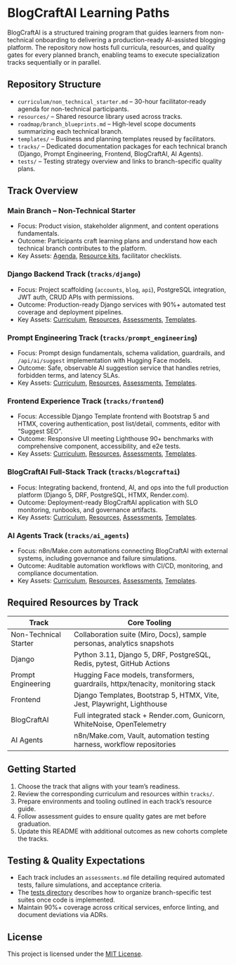 # BlogCraftAI Learning Paths

BlogCraftAI is a structured training program that guides learners from non-technical onboarding to delivering a production-ready AI-assisted blogging platform. The repository now hosts full curricula, resources, and quality gates for every planned branch, enabling teams to execute specialization tracks sequentially or in parallel.

## Repository Structure

- `curriculum/non_technical_starter.md` – 30-hour facilitator-ready agenda for non-technical participants.
- `resources/` – Shared resource library used across tracks.
- `roadmap/branch_blueprints.md` – High-level scope documents summarizing each technical branch.
- `templates/` – Business and planning templates reused by facilitators.
- `tracks/` – Dedicated documentation packages for each technical branch (Django, Prompt Engineering, Frontend, BlogCraftAI, AI Agents).
- `tests/` – Testing strategy overview and links to branch-specific quality plans.

## Track Overview

### Main Branch – Non-Technical Starter
- Focus: Product vision, stakeholder alignment, and content operations fundamentals.
- Outcome: Participants craft learning plans and understand how each technical branch contributes to the platform.
- Key Assets: [Agenda](curriculum/non_technical_starter.md), [Resource kits](resources/), facilitator checklists.

### Django Backend Track (`tracks/django`)
- Focus: Project scaffolding (`accounts`, `blog`, `api`), PostgreSQL integration, JWT auth, CRUD APIs with permissions.
- Outcome: Production-ready Django services with 90%+ automated test coverage and deployment pipelines.
- Key Assets: [Curriculum](tracks/django/curriculum.md), [Resources](tracks/django/resources.md), [Assessments](tracks/django/assessments.md), [Templates](tracks/django/templates/).

### Prompt Engineering Track (`tracks/prompt_engineering`)
- Focus: Prompt design fundamentals, schema validation, guardrails, and `/api/ai/suggest` implementation with Hugging Face models.
- Outcome: Safe, observable AI suggestion service that handles retries, forbidden terms, and latency SLAs.
- Key Assets: [Curriculum](tracks/prompt_engineering/curriculum.md), [Resources](tracks/prompt_engineering/resources.md), [Assessments](tracks/prompt_engineering/assessments.md), [Templates](tracks/prompt_engineering/templates/).

### Frontend Experience Track (`tracks/frontend`)
- Focus: Accessible Django Template frontend with Bootstrap 5 and HTMX, covering authentication, post list/detail, comments, editor with “Suggest SEO”.
- Outcome: Responsive UI meeting Lighthouse 90+ benchmarks with comprehensive component, accessibility, and e2e tests.
- Key Assets: [Curriculum](tracks/frontend/curriculum.md), [Resources](tracks/frontend/resources.md), [Assessments](tracks/frontend/assessments.md), [Templates](tracks/frontend/templates/).

### BlogCraftAI Full-Stack Track (`tracks/blogcraftai`)
- Focus: Integrating backend, frontend, AI, and ops into the full production platform (Django 5, DRF, PostgreSQL, HTMX, Render.com).
- Outcome: Deployment-ready BlogCraftAI application with SLO monitoring, runbooks, and governance artifacts.
- Key Assets: [Curriculum](tracks/blogcraftai/curriculum.md), [Resources](tracks/blogcraftai/resources.md), [Assessments](tracks/blogcraftai/assessments.md), [Templates](tracks/blogcraftai/templates/).

### AI Agents Track (`tracks/ai_agents`)
- Focus: n8n/Make.com automations connecting BlogCraftAI with external systems, including governance and failure simulations.
- Outcome: Auditable automation workflows with CI/CD, monitoring, and compliance documentation.
- Key Assets: [Curriculum](tracks/ai_agents/curriculum.md), [Resources](tracks/ai_agents/resources.md), [Assessments](tracks/ai_agents/assessments.md), [Templates](tracks/ai_agents/templates/).

## Required Resources by Track

| Track | Core Tooling |
| --- | --- |
| Non-Technical Starter | Collaboration suite (Miro, Docs), sample personas, analytics snapshots |
| Django | Python 3.11, Django 5, DRF, PostgreSQL, Redis, pytest, GitHub Actions |
| Prompt Engineering | Hugging Face models, transformers, guardrails, httpx/tenacity, monitoring stack |
| Frontend | Django Templates, Bootstrap 5, HTMX, Vite, Jest, Playwright, Lighthouse |
| BlogCraftAI | Full integrated stack + Render.com, Gunicorn, WhiteNoise, OpenTelemetry |
| AI Agents | n8n/Make.com, Vault, automation testing harness, workflow repositories |

## Getting Started

1. Choose the track that aligns with your team’s readiness.
2. Review the corresponding curriculum and resources within `tracks/`.
3. Prepare environments and tooling outlined in each track’s resource guide.
4. Follow assessment guides to ensure quality gates are met before graduation.
5. Update this README with additional outcomes as new cohorts complete the tracks.

## Testing & Quality Expectations

- Each track includes an `assessments.md` file detailing required automated tests, failure simulations, and acceptance criteria.
- The [tests directory](tests/README.md) describes how to organize branch-specific test suites once code is implemented.
- Maintain 90%+ coverage across critical services, enforce linting, and document deviations via ADRs.

## License

This project is licensed under the [MIT License](LICENSE).

